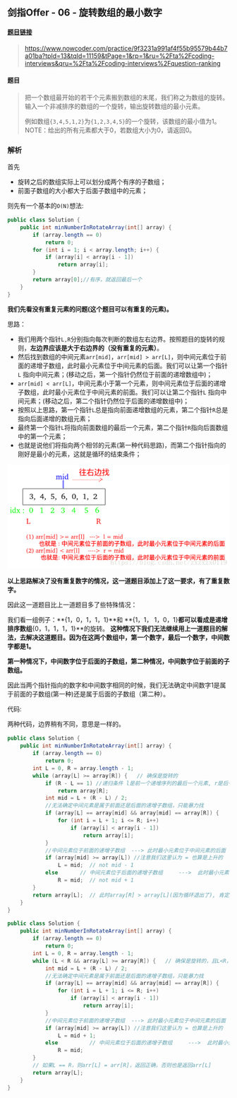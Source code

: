 ## 剑指Offer - 06 - 旋转数组的最小数字

#### [题目链接](https://www.nowcoder.com/practice/9f3231a991af4f55b95579b44b7a01ba?tpId=13&tqId=11159&tPage=1&rp=1&ru=%2Fta%2Fcoding-interviews&qru=%2Fta%2Fcoding-interviews%2Fquestion-ranking)

> https://www.nowcoder.com/practice/9f3231a991af4f55b95579b44b7a01ba?tpId=13&tqId=11159&tPage=1&rp=1&ru=%2Fta%2Fcoding-interviews&qru=%2Fta%2Fcoding-interviews%2Fquestion-ranking

#### 题目

> 把一个数组最开始的若干个元素搬到数组的末尾，我们称之为数组的旋转。 输入一个非减排序的数组的一个旋转，输出旋转数组的最小元素。 
>
> 例如数组`{3,4,5,1,2}`为`{1,2,3,4,5}`的一个旋转，该数组的最小值为1。 NOTE：给出的所有元素都大于0，若数组大小为0，请返回0。

### 解析
首先

 - 旋转之后的数组实际上可以划分成两个有序的子数组；
 - 前面子数组的大小都大于后面子数组中的元素；

则先有一个基本的`O(N)`想法:

```java
public class Solution {
    public int minNumberInRotateArray(int[] array) {
        if (array.length == 0)
            return 0;
        for (int i = 1; i < array.length; i++) {
            if (array[i] < array[i - 1])
                return array[i];
        }
        return array[0];//有序，就返回最后一个
    }
}
```

**我们先看没有重复元素的问题(这个题目可以有重复的元素)。**

思路：

 - 我们用两个指针`L,R`分别指向每次判断的数组左右边界。按照题目的旋转的规则，**左边界应该是大于右边界的（没有重复的元素）**。
 - 然后找到数组的中间元素`arr[mid]`，`arr[mid] > arr[L]`，则中间元素位于前面的递增子数组，此时最小元素位于中间元素的后面。我们可以让第一个指针`L` 指向中间元素；(移动之后，第一个指针仍然位于前面的递增数组中)；
 - `arr[mid] < arr[L]`，中间元素小于第一个元素，则中间元素位于后面的递增子数组，此时最小元素位于中间元素的前面。我们可以让第二个指针`L` 指向中间元素；(移动之后，第二个指针仍然位于后面的递增数组中)；
 - 按照以上思路，第一个指针`L`总是指向前面递增数组的元素，第二个指针`R`总是指向后面递增的数组元素；
 - 最终第一个指针`L`将指向前面数组的最后一个元素，第二个指针`R`指向后面数组中的第一个元素；
 - 也就是说他们将指向两个相邻的元素(第一种代码思路)，而第二个指针指向的刚好是最小的元素，这就是循环的结束条件；

![在这里插入图片描述](images/06_s.png)

**以上思路解决了没有重复数字的情况，这一道题目添加上了这一要求，有了重复数字。**

因此这一道题目比上一道题目多了些特殊情况：

我们看一组例子：**{1，0，1，1，1}**和 **{1，1， 1，0，1}**都可以看成是递增排序数组**{0，1，1，1，1}**的旋转。
**这种情况下我们无法继续用上一道题目的解法，去解决这道题目。因为在这两个数组中，第一个数字，最后一个数字，中间数字都是1。**

**第一种情况下，中间数字位于后面的子数组，第二种情况，中间数字位于前面的子数组。**

因此当两个指针指向的数字和中间数字相同的时候，我们无法确定中间数字1是属于前面的子数组(第一种)还是属于后面的子数组（第二种）。

代码:

两种代码，边界稍有不同，意思是一样的。

```java
public class Solution {
    public int minNumberInRotateArray(int[] array) {
        if (array.length == 0)
            return 0;
        int L = 0, R = array.length - 1;
        while (array[L] >= array[R]) {   // 确保是旋转的
            if (R - L == 1) //递归条件 l是前一个递增序列的最后一个元素, r是后一个递增序列的第一个元素
                return array[R];
            int mid = L + (R - L) / 2;
            //无法确定中间元素是属于前面还是后面的递增子数组，只能暴力找
            if (array[L] == array[mid] && array[mid] == array[R]) {
                for (int i = L + 1; i <= R; i++)
                    if (array[i] < array[i - 1])
                        return array[i];
            }
            //中间元素位于前面的递增子数组  ---> 此时最小元素位于中间元素的后面
            if (array[mid] >= array[L]) //注意我们这里认为 = 也算是上升的
                L = mid;  // not mid - 1
            else       // 中间元素位于后面的递增子数组     --->  此时最小元素位于中间元素的前面
                R = mid;  // not mid + 1
        }
        return array[L];  // 此时array[R] > array[L](因为循环退出了), 肯定返回array[L]
    }
}
```

```java
public class Solution {
    public int minNumberInRotateArray(int[] array) {
        if (array.length == 0)
            return 0;
        int L = 0, R = array.length - 1;
        while (L < R && array[L] >= array[R]) {   // 确保是旋转的，且L<R，退出的时候L==R或者array[L] < array[R]
            int mid = L + (R - L) / 2;
            //无法确定中间元素是属于前面还是后面的递增子数组，只能暴力找
            if (array[L] == array[mid] && array[mid] == array[R]) {
                for (int i = L + 1; i <= R; i++)
                    if (array[i] < array[i - 1])
                        return array[i];
            }
            //中间元素位于前面的递增子数组  ---> 此时最小元素位于中间元素的后面
            if (array[mid] >= array[L]) //注意我们这里认为 = 也算是上升的
                L = mid + 1;
            else          // 中间元素位于后面的递增子数组     --->  此时最小元素位于中间元素的前面
                R = mid;
        }
        // 如果L == R，则arr[L] = arr[R]，返回正确，否则也是返回arr[L]
        return array[L];
    }
}
```

